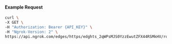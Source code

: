 <!-- Code generated for API Clients. DO NOT EDIT. -->

#### Example Request

```bash
curl \
-X GET \
-H "Authorization: Bearer {API_KEY}" \
-H "Ngrok-Version: 2" \
https://api.ngrok.com/edges/https/edghts_2qWPsMJS0YzzEwutZFX44RSMkHV/routes/edghtsrt_2qWPsMYBiTxENapTNUFovDen6S5
```
